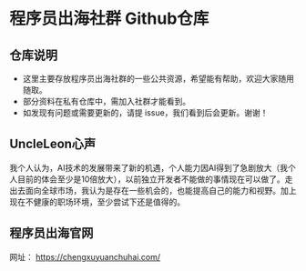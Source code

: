# 程序员出海社群 Github仓库

## 仓库说明
- 这里主要存放程序员出海社群的一些公共资源，希望能有帮助，欢迎大家随用随取。
- 部分资料在私有仓库中，需加入社群才能看到。
- 如发现有问题或需要更新的，请提 issue，我们看到后会更新。谢谢！

## UncleLeon心声
我个人认为，AI技术的发展带来了新的机遇，个人能力因AI得到了急剧放大（我个人目前的体会至少是10倍放大），以前独立开发者不能做的事情现在可以做了。走出去面向全球市场，我认为是存在一些机会的，也能提高自己的能力和视野。加上现在不健康的职场环境，至少尝试下还是值得的。

## 程序员出海官网
网址： https://chengxuyuanchuhai.com/



<!---
chengxuyuanchuhai/chengxuyuanchuhai is a ✨ special ✨ repository because its `README.md` (this file) appears on your GitHub profile.
You can click the Preview link to take a look at your changes.
--->

